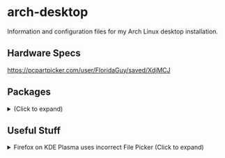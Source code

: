 # arch-desktop
Information and configuration files for my Arch Linux desktop installation.

## Hardware Specs
https://pcpartpicker.com/user/FloridaGuy/saved/XdjMCJ

## Packages
<details>
 <summary>(Click to expand)</summary>

  https://archlinux.org/packages/
  ### Core
   - `amd-ucode`
   - [`base`](https://archlinux.org/packages/core/any/base/) (meta package)
   - `base-devel` (meta package)
   - `linux`
   - `linux-firmware`
   - `nano`
  ### Extra
   - `firefox`
   - `flatpak`
   - `flatpak-kcm`
   - `git`
   - `nano-syntax-highlighting`
   - `networkmanager`
   - [`plasma-meta`](https://archlinux.org/packages/extra/any/plasma-meta/) (meta package)
   - `xwaylandvideobridge`
  ### Multilib
   [(Must be manually enabled)](https://wiki.archlinux.org/title/Official_repositories#Enabling_multilib)
  ### AUR
  ### Flatpak
</details>

## Useful Stuff
<details>
 <summary>Firefox on KDE Plasma uses incorrect File Picker (Click to expand)</summary>
  
  *(Working as of Firefox Version 123.0)* <br />
  - Go to `about:config` and set `widget.use-xdg-desktop-portal.file-picker` from `2` to `1`. <br />
  https://wiki.archlinux.org/title/Firefox#KDE_integration
</details>
